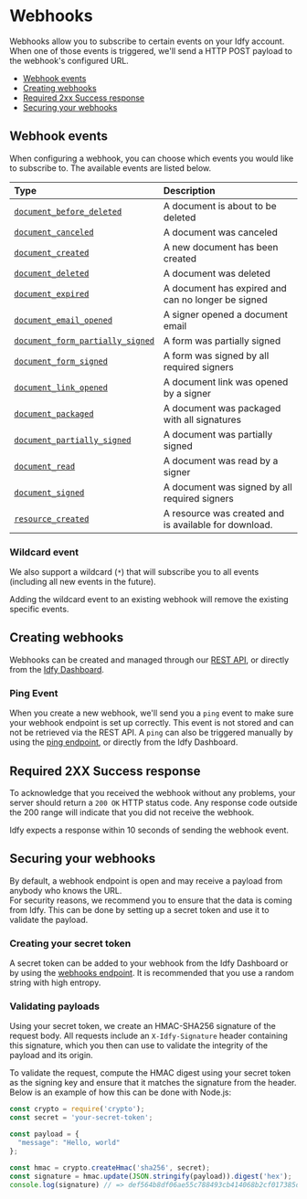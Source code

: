 # Webhooks

Webhooks allow you to subscribe to certain events on your Idfy account. When one of those events is triggered, we'll send a HTTP POST payload to the webhook's configured URL.

* [Webhook events](webhooks.md#webhook-events)
* [Creating webhooks](webhooks.md#creating-webhooks)
* [Required 2xx Success response](webhooks.md#required-2xx-success-response)
* [Securing your webhooks](webhooks.md#securing-your-webhooks)

## Webhook events

When configuring a webhook, you can choose which events you would like to subscribe to. The available events are listed below.

| Type | Description |
| :--- | :--- |
| [`document_before_deleted`](./#documentbeforedeletedevent) | A document is about to be deleted |
| [`document_canceled`](./#documentcanceledevent) | A document was canceled |
| [`document_created`](./#documentcreatedevent) | A new document has been created |
| [`document_deleted`](./#documentdeletedevent) | A document was deleted |
| [`document_expired`](./#documentexpiredevent) | A document has expired and can no longer be signed |
| [`document_email_opened`](./#documentemailopenedevent) | A signer opened a document email |
| [`document_form_partially_signed`](./#documentformpartiallysignedevent) | A form was partially signed |
| [`document_form_signed`](./#documentformsignedevent) | A form was signed by all required signers |
| [`document_link_opened`](./#documentlinkopenedevent) | A document link was opened by a signer |
| [`document_packaged`](./#documentpackagedevent) | A document was packaged with all signatures |
| [`document_partially_signed`](./#documentpartiallysignedevent) | A document was partially signed |
| [`document_read`](./#documentreadevent) | A document was read by a signer |
| [`document_signed`](./#documentsignedevent) | A document was signed by all required signers |
| [`resource_created`](./#resourcecreatedevent) | A resource was created and is available for download. |

### Wildcard event

We also support a wildcard \(`*`\) that will subscribe you to all events \(including all new events in the future\).

Adding the wildcard event to an existing webhook will remove the existing specific events.

## Creating webhooks

Webhooks can be created and managed through our [REST API](https://developer.idfy.io/api#tag/Webhooks), or directly from the [Idfy Dashboard](https://dashboard.idfy.io).

### Ping Event

When you create a new webhook, we'll send you a `ping` event to make sure your webhook endpoint is set up correctly. This event is not stored and can not be retrieved via the REST API. A `ping` can also be triggered manually by using the [ping endpoint](https://developer.idfy.io/api#operation/Webhooks_PingWebhook), or directly from the Idfy Dashboard.

## Required 2XX Success response

To acknowledge that you received the webhook without any problems, your server should return a `200 OK` HTTP status code. Any response code outside the 200 range will indicate that you did not receive the webhook.

Idfy expects a response within 10 seconds of sending the webhook event.

## Securing your webhooks

By default, a webhook endpoint is open and may receive a payload from anybody who knows the URL.  
For security reasons, we recommend you to ensure that the data is coming from Idfy. This can be done by setting up a secret token and use it to validate the payload.

### Creating your secret token

A secret token can be added to your webhook from the Idfy Dashboard or by using the [webhooks endpoint](https://developer.idfy.io/api#tag/Webhooks). It is recommended that you use a random string with high entropy.

### Validating payloads

Using your secret token, we create an HMAC-SHA256 signature of the request body. All requests include an `X-Idfy-Signature` header containing this signature, which you then can use to validate the integrity of the payload and its origin.

To validate the request, compute the HMAC digest using your secret token as the signing key and ensure that it matches the signature from the header. Below is an example of how this can be done with Node.js:

```javascript
const crypto = require('crypto');
const secret = 'your-secret-token';

const payload = {
  "message": "Hello, world"
};

const hmac = crypto.createHmac('sha256', secret);
const signature = hmac.update(JSON.stringify(payload)).digest('hex');
console.log(signature) // => def564b8df06ae55c788493cb414068b2cf017385d96ecb39aa3e844fdbbcdea
```


